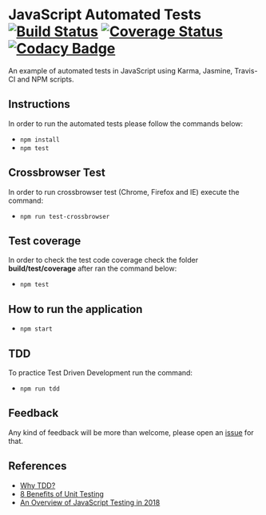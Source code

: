 # JavaScript Automated Tests [![Build Status](https://travis-ci.org/edysegura/js-automated-tests.svg?branch=master)](https://travis-ci.org/edysegura/js-automated-tests) [![Coverage Status](https://coveralls.io/repos/github/edysegura/js-automated-tests/badge.svg?branch=master)](https://coveralls.io/github/edysegura/js-automated-tests?branch=master) [![Codacy Badge](https://api.codacy.com/project/badge/Grade/fc98669dc9e24166a1d84c9f0f7cafb2)](https://www.codacy.com/app/edysegura/js-automated-tests?utm_source=github.com&amp;utm_medium=referral&amp;utm_content=edysegura/js-automated-tests&amp;utm_campaign=Badge_Grade)
An example of automated tests in JavaScript using Karma, Jasmine, Travis-CI and NPM scripts.

## Instructions

In order to run the automated tests please follow the commands below:

- ```npm install```
- ```npm test```

## Crossbrowser Test

In order to run crossbrowser test (Chrome, Firefox and IE) execute the command:

- ```npm run test-crossbrowser```

## Test coverage

In order to check the test code coverage check the folder **build/test/coverage** after ran the command below:

- ```npm test```

## How to run the application

- ```npm start```

## TDD

To practice Test Driven Development run the command:

- ```npm run tdd```

## Feedback

Any kind of feedback will be more than welcome, please open an [issue](https://github.com/edysegura/js-factorial/issues) for that.

## References

- [Why TDD?](https://builttoadapt.io/why-tdd-489fdcdda05e)
- [8 Benefits of Unit Testing](https://dzone.com/articles/top-8-benefits-of-unit-testing)
- [An Overview of JavaScript Testing in 2018](https://medium.com/welldone-software/an-overview-of-javascript-testing-in-2018-f68950900bc3)

